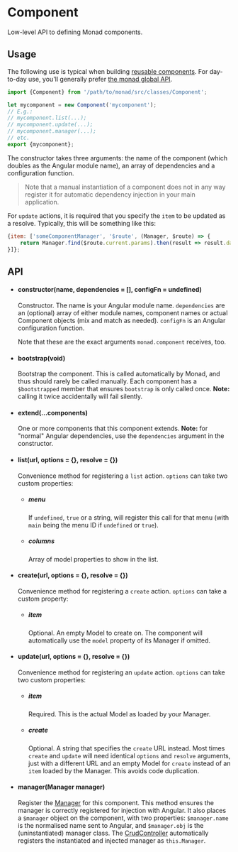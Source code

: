 # Component
Low-level API to defining Monad components.

## Usage
The following use is typical when building
[reusable components](../samples/reusable.md). For day-to-day use, you'll
generally prefer [the monad global API](../overview/main.md#adding-components).

```javascript
import {Component} from '/path/to/monad/src/classes/Component';

let mycomponent = new Component('mycomponent');
// E.g.:
// mycomponent.list(...);
// mycomponent.update(...);
// mycomponent.manager(...);
// etc.
export {mycomponent};
```

The constructor takes three arguments: the name of the component (which doubles
as the Angular module name), an array of dependencies and a configuration
function.

> Note that a manual instantiation of a component does not in any way register
> it for automatic dependency injection in your main application.

For `update` actions, it is required that you specify the `item` to be updated
as a resolve. Typically, this will be something like this:

```javascript
{item: ['someComponentManager', '$route', (Manager, $route) => {
    return Manager.find($route.current.params).then(result => result.data);
}]};
```

## API

- #### constructor(name, dependencies = [], configFn = undefined) ####

    Constructor. The name is your Angular module name. `dependencies` are an
    (optional) array of either module names, component names or actual Component
    objects (mix and match as needed). `configFn` is an Angular configuration
    function.

    Note that these are the exact arguments `monad.component` receives, too.

- #### bootstrap(void) ####

    Bootstrap the component. This is called automatically by Monad, and thus
    should rarely be called manually. Each component has a `$bootstrapped`
    member that ensures `bootstrap` is only called once. **Note:** calling it
    twice accidentally will fail silently.

- #### extend(...components) ####

    One or more components that this component extends. **Note:** for "normal"
    Angular dependencies, use the `dependencies` argument in the constructor.

- #### list(url, options = {}, resolve = {}) ####

    Convenience method for registering a `list` action. `options` can take
    two custom properties:

    - ##### menu #####

        If `undefined`, `true` or a string, will register this call for that
        menu (with `main` being the menu ID if `undefined` or `true`).

    - ##### columns #####

        Array of model properties to show in the list.

- #### create(url, options = {}, resolve = {}) ####

    Convenience method for registering a `create` action. `options` can take
    a custom property:

    - ##### item #####

        Optional. An empty Model to create on. The component will automatically
        use the `model` property of its Manager if omitted.

- #### update(url, options = {}, resolve = {}) ####

    Convenience method for registering an `update` action. `options` can take
    two custom properties:
    
    - ##### item #####
    
        Required. This is the actual Model as loaded by your Manager.

    - ##### create #####

        Optional. A string that specifies the `create` URL instead.
        Most times `create` and `update` will need identical `options` and
        `resolve` arguments, just with a different URL and an empty Model for
        `create` instead of an `item` loaded by the Manager. This avoids code
        duplication.

- #### manager(Manager manager) ####

    Register the [Manager](../services/manager.md) for this component. This
    method ensures the manager is correctly registered for injection with
    Angular. It also places a `$manager` object on the component, with two
    properties: `$manager.name` is the normalised name sent to Angular, and
    `$manager.obj` is the (uninstantiated) manager class. The
    [CrudController](../controllers/crud.md) automatically registers the
    instantiated and injected manager as `this.Manager`.

